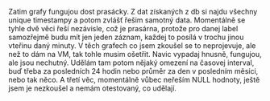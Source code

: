 Zatim grafy fungujou dost prasácky. Z dat získaných z db si najdu všechny unique timestampy a potom zvlášť řešim samotný data. Momentálně se tyhle dvě věci řeší nezávisle, což je prasárna, protože pro danej label samozřejmě budu mít jen jeden záznam, každej to posílá v trochu jinou vteřinu daný minuty. V těch grafech co jsem zkoušel se to neprojevuje, ale než to dám na VM, tak tohle musim ošetřit. 
Navic vypadaj hnusně, fungujou, ale jsou nechutný. Udělám tam potom nějaký omezení na časovej interval, buď třeba za posledních 24 hodin nebo průměr za den v posledním měsíci, nebo tak něco. 
A třetí věc, momentálně vůbec neřeším NULL hodnoty, ještě jsem je nezkoušel a nemám otestovaný, co udělají. 
